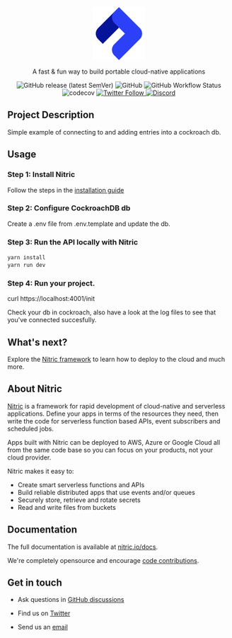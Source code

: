 <p align="center">
  <a href="https://nitric.io">
    <img src="https://raw.githubusercontent.com/nitrictech/nitric/main/docs/assets/nitric-logo.svg" width="120" alt="Nitric Logo"/>
  </a>
</p>

<p align="center">
  A fast & fun way to build portable cloud-native applications
</p>

<p align="center">
  <img alt="GitHub release (latest SemVer)" src="https://img.shields.io/github/v/release/nitrictech/nitric?sort=semver">
  <img alt="GitHub" src="https://img.shields.io/github/license/nitrictech/nitric">
  <!-- <img alt="GitHub all releases" src="https://img.shields.io/github/downloads/nitrictech/cli/total"> -->
  <img alt="GitHub Workflow Status" src="https://img.shields.io/github/workflow/status/nitrictech/nitric/Tests?label=build">
  <img alt="codecov" src="https://codecov.io/gh/nitrictech/nitric/branch/develop/graph/badge.svg?token=20TYFIQS2P">
  <!-- <a href="" target="_blank"><img src="https://img.shields.io/badge/discord-online-brightgreen.svg" alt="Discord"/></a> -->
  <a href="https://twitter.com/nitric_io">
    <img alt="Twitter Follow" src="https://img.shields.io/twitter/follow/nitric_io?label=Follow&style=social">
  </a>
  <a href="https://discord.gg/Webemece5C"><img alt="Discord" src="https://img.shields.io/discord/955259353043173427?label=discord"></a>
</p>

## Project Description

Simple example of connecting to and adding entries into a cockroach db.

## Usage

### Step 1: Install Nitric

Follow the steps in the [installation guide](https://nitric.io/docs/installation)

### Step 2: Configure CockroachDB db

Create a .env file from .env.template and update the db.

### Step 3: Run the API locally with Nitric

```bash
yarn install
yarn run dev
```

### Step 4: Run your project.

curl https://localhost:4001/init

Check your db in cockroach, also have a look at the log files to see that you've connected succesfully.

## What's next?

Explore the [Nitric framework](https://nitric.io/docs) to learn how to deploy to the cloud and much more.

## About Nitric

[Nitric](https://nitric.io) is a framework for rapid development of cloud-native and serverless applications. Define your apps in terms of the resources they need, then write the code for serverless function based APIs, event subscribers and scheduled jobs.

Apps built with Nitric can be deployed to AWS, Azure or Google Cloud all from the same code base so you can focus on your products, not your cloud provider.

Nitric makes it easy to:

- Create smart serverless functions and APIs
- Build reliable distributed apps that use events and/or queues
- Securely store, retrieve and rotate secrets
- Read and write files from buckets

## Documentation

The full documentation is available at [nitric.io/docs](https://nitric.io/docs).

We're completely opensource and encourage [code contributions](https://nitric.io/docs/contributions).

## Get in touch

- Ask questions in [GitHub discussions](https://github.com/nitrictech/nitric/discussions)

- Find us on [Twitter](https://twitter.com/nitric_io)

- Send us an [email](mailto:maintainers@nitric.io)
